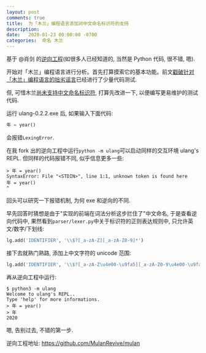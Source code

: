 ```yaml
---
layout: post
comments: true
title:  为「木兰」编程语言添加对中文命名标识符的支持
description: 
date:   2020-01-23 00:00:00 -0700
categories:  命名 木兰
---
```


基于 @肖剑 的[逆向工程](https://www.zhihu.com/question/366509495/answer/978966908)(如很多人已经知道的, 当然是 Python 代码, 很不错, 嗯).

开始对「木兰」编程语言进行分析。首先打算摸索它的基本功能。前文[戳破针对「木兰」编程语言的拙劣谣言](https://zhuanlan.zhihu.com/p/103893370)已经进行了少量代码测试.

但, 可惜木兰[尚未支持中文命名标识符](https://www.zhihu.com/question/366509495/answer/977696328), 打算先改进一下, 以便编写更易维护的测试代码.

运行 ulang-0.2.2.exe 后, 如果输入下面代码:
```python
年 = year()
```
会报错`LexingError`.

在我 fork 出的逆向工程中运行`python -m ulang`可以启动同样的交互环境 ulang's REPL. 但同样的代码报错不同, 似乎信息更多一些:
```
> 年 = year()
SyntaxError: File "<STDIN>", line 1:1, unknown token is found here
年 = year()
^
```
回头可以研究一下报错机制, 为何 exe 和逆向的不同.

早先回答时猜想是由于"实现的前端在词法分析这步拦住了"中文命名, 于是查看逆向代码中, 果然看到`parser/lexer.py`中关于标识符的正则表达规则中, 只允许英文/数字/下划线:
```python
lg.add('IDENTIFIER', '\\$?[_a-zA-Z][_a-zA-Z0-9]*')
```

接下去就熟门熟路, 添加上中文字符的 unicode 范围:
```python
lg.add('IDENTIFIER', '\\$?[_a-zA-Z\u4e00-\u9fa5][_a-zA-Z0-9\u4e00-\u9fa5]*')
```

再从逆向工程中运行:
```
$ python3 -m ulang
Welcome to ulang's REPL..
Type 'help' for more informations.
> 年 = year()
> 年
2020
```

嗯, 告别过去, 不错的第一步.

逆向工程地址: https://github.com/MulanRevive/mulan